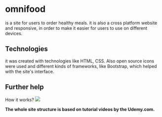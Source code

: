 # omnifood
is a site for users to order healthy meals. it is also a cross platform website and responsive, in order to make it easier for users to use on different devices. 

## Technologies
it was created with technologies like HTML, CSS. Also open source icons were used and different kinds of frameworks, like Bootstrap, which 
helped with the site's interface.  

## Further help
How it works?
![](gif.gif)


**The whole site structure is based on tutorial videos by the Udemy.com.**
